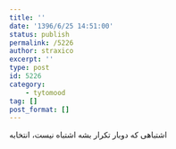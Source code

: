 ```yaml
---
title: ''
date: '1396/6/25 14:51:00'
status: publish
permalink: /5226
author: straxico
excerpt: ''
type: post
id: 5226
category:
    - tytomood
tag: []
post_format: []
---
```

اشتباهی که دوبار تکرار بشه اشتباه نیست، انتخابه